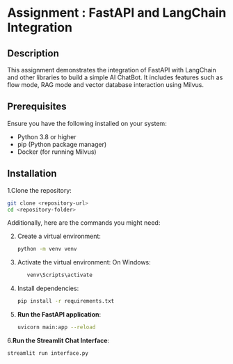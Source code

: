 # Assignment : FastAPI and LangChain Integration

## Description
This assignment demonstrates the integration of FastAPI with LangChain and other libraries to build a simple AI ChatBot. It includes features such as flow mode, RAG mode and vector database interaction using Milvus.

## Prerequisites
Ensure you have the following installed on your system:
- Python 3.8 or higher
- pip (Python package manager)
- Docker (for running Milvus)

## Installation
1.Clone the repository:
   ```bash
   git clone <repository-url>
   cd <repository-folder>
   ```
Additionally, here are the commands you might need:

2. Create a virtual environment:
   ```bash
   python -m venv venv
3. Activate the virtual environment:
   On Windows:
   ```bash
      venv\Scripts\activate
4. Install dependencies:
   ```bash
   pip install -r requirements.txt

5. **Run the FastAPI application**:
   ```bash
   uvicorn main:app --reload

6.**Run the Streamlit Chat Interface**:
```bash
streamlit run interface.py